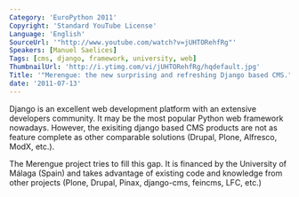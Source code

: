 ```yaml
---
Category: 'EuroPython 2011'
Copyright: 'Standard YouTube License'
Language: 'English'
SourceUrl: '"http://www.youtube.com/watch?v=jUHTORehfRg"'
Speakers: [Manuel Saelices]
Tags: [cms, django, framework, university, web]
ThumbnailUrl: 'http://i.ytimg.com/vi/jUHTORehfRg/hqdefault.jpg'
Title: '"Merengue: the new surprising and refreshing Django based CMS."'
date: '2011-07-13'
---
```

Django is an excellent web development platform with an extensive developers
community. It may be the most popular Python web framework nowadays. However,
the exisiting django based CMS products are not as feature complete as other
comparable solutions (Drupal, Plone, Alfresco, ModX, etc.).

The Merengue project tries to fill this gap. It is financed by the University
of Málaga (Spain) and takes advantage of existing code and knowledge from
other projects (Plone, Drupal, Pinax, django-cms, feincms, LFC, etc.)

